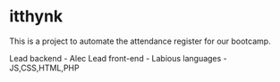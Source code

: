 # itthynk
This is a project to automate the attendance register for our bootcamp.

Lead backend - Alec
Lead front-end - Labious
languages - JS,CSS,HTML,PHP
